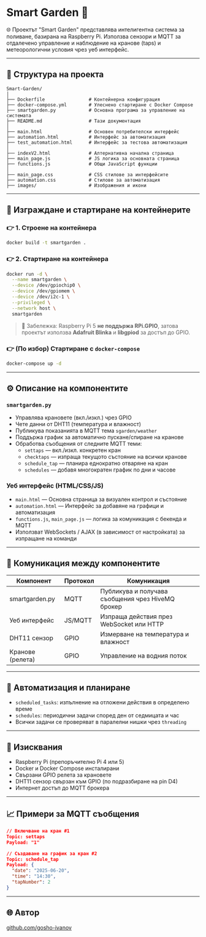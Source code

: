 # Smart Garden 🌱

🌐 Проектът "Smart Garden" представлява интелигентна система за поливане, базирана на Raspberry Pi. Използва сензори и MQTT за отдалечено управление и наблюдение на кранове (taps) и метеорологични условия чрез уеб интерфейс.

---

## 📁 Структура на проекта

```
Smart-Garden/
│
├── Dockerfile                # Контейнерна конфигурация
├── docker-compose.yml        # Улеснено стартиране с Docker Compose
├── smartgarden.py            # Основна програма за управление на системата
├── README.md                 # Тази документация
│
├── main.html                 # Основен потребителски интерфейс
├── automation.html           # Интерфейс за автоматизация
├── test_automation.html      # Интерфейс за тестова автоматизация
│
├── indexV2.html              # Алтернативна начална страница
├── main_page.js              # JS логика за основната страница
├── functions.js              # Общи JavaScript функции
│
├── main_page.css             # CSS стилове за интерфейсите
├── automation.css            # Стилове за автоматизация
├── images/                   # Изображения и икони
```

---

## 🧱️ Изграждане и стартиране на контейнерите

### 👉 1. Строене на контейнера

```bash
docker build -t smartgarden .
```

### 👉 2. Стартиране на контейнера

```bash
docker run -d \
  --name smartgarden \
  --device /dev/gpiochip0 \
  --device /dev/gpiomem \
  --device /dev/i2c-1 \
  --privileged \
  --network host \
  smartgarden
```

> 📌 Забележка: Raspberry Pi 5 **не поддържа RPi.GPIO**, затова проектът използва **Adafruit Blinka** и **libgpiod** за достъп до GPIO.

### 👉 (По избор) Стартиране с `docker-compose`

```bash
docker-compose up -d
```

---

## ⚙️ Описание на компонентите

### `smartgarden.py`

- Управлява крановете (вкл./изкл.) чрез GPIO
- Чете данни от DHT11 (температура и влажност)
- Публикува показанията в MQTT тема `sgarden/weather`
- Поддържа график за автоматично пускане/спиране на кранове
- Обработва съобщения от следните MQTT теми:
  - `settaps` — вкл./изкл. конкретен кран
  - `checktaps` — изпраща текущото състояние на всички кранове
  - `schedule_tap` — планира еднократно отваряне на кран
  - `schedules` — добавя многократен график по дни и часове

### Уеб интерфейс (HTML/CSS/JS)

- `main.html` — Основна страница за визуален контрол и състояние
- `automation.html` — Интерфейс за добавяне на графици и автоматизация
- `functions.js`, `main_page.js` — логика за комуникация с бекенда и MQTT
- Използват WebSockets / AJAX (в зависимост от настройката) за изпращане на команди

---

## 🔗 Комуникация между компонентите

| Компонент        | Протокол | Комуникация                                       |
| ---------------- | -------- | ------------------------------------------------- |
| smartgarden.py   | MQTT     | Публикува и получава съобщения чрез HiveMQ брокер |
| Уеб интерфейс    | JS/MQTT  | Изпраща действия през WebSocket или HTTP          |
| DHT11 сензор     | GPIO     | Измерване на температура и влажност               |
| Кранове (релета) | GPIO     | Управление на водния поток                        |

---

## 🔄 Автоматизация и планиране

- `scheduled_tasks`: изпълнение на отложени действия в определено време
- `schedules`: периодични задачи според ден от седмицата и час
- Всички задачи се проверяват в паралелни нишки чрез `threading`

---

## 🔧 Изисквания

- Raspberry Pi (препоръчително Pi 4 или 5)
- Docker и Docker Compose инсталирани
- Свързани GPIO релета за крановете
- DHT11 сензор свързан към GPIO (по подразбиране на pin D4)
- Интернет достъп до MQTT брокера

---

## 📈 Примери за MQTT съобщения

```json
// Включване на кран #1
Topic: settaps
Payload: "1"

// Създаване на график за кран #2
Topic: schedule_tap
Payload: {
  "date": "2025-06-20",
  "time": "14:30",
  "tapNumber": 2
}
```

---

## 🌐 Автор

[github.com/gosho-ivanov](https://github.com/gosho-ivanov/Smart-Garden)

